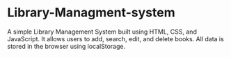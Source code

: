 # Library-Managment-system
A simple Library Management System built using HTML, CSS, and JavaScript. It allows users to add, search, edit, and delete books. All data is stored in the browser using localStorage.
